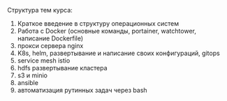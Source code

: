 Структура тем курса:
1) Краткое введение в структуру операционных систем 
2) Работа с Docker (основные команды, portainer, watchtower, написание Dockerfile)
3) прокси сервера nginx
4) K8s, helm, развертывание и написание своих конфигураций, gitops
5) service mesh istio
6) hdfs развертывание кластера 
7)  s3  и minio
8) ansible
9) автоматизация рутинных задач через bash 